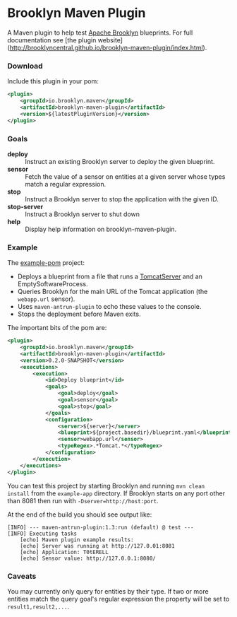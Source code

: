 Brooklyn Maven Plugin
=====================

A Maven plugin to help test [Apache
Brooklyn](https://brooklyn.incubator.apache.org/) blueprints. For full
documentation see [the plugin website]
(http://brooklyncentral.github.io/brooklyn-maven-plugin/index.html).


### Download

Include this plugin in your pom:
```xml
<plugin>
    <groupId>io.brooklyn.maven</groupId>
    <artifactId>brooklyn-maven-plugin</artifactId>
    <version>${latestPluginVersion}</version>
</plugin>
```


### Goals

<dl>
<dt><strong>deploy</strong></dt>
<dd>
Instruct an existing Brooklyn server to deploy the given blueprint.
</dd>

<dt><strong>sensor</strong></dt>
<dd>
Fetch the value of a sensor on entities at a given server whose types match
a regular expression.
</dd>

<dt><strong>stop</strong></dt>
<dd>
Instruct a Brooklyn server to stop the application with the given ID.
</dd>

<dt><strong>stop-server</strong></dt>
<dd>
Instruct a Brooklyn server to shut down
</dd>

<dt><strong>help</strong></dt>
<dd>
Display help information on brooklyn-maven-plugin.
</dd>
</dl>


### Example

The [example-pom](src/test/projects/example-app/pom.xml) project:

* Deploys a blueprint from a file that runs a
  [TomcatServer](https://brooklyn.incubator.apache.org/learnmore/catalog/catalog-item.html#!entities/org.apache.brooklyn.entity.webapp.tomcat.TomcatServer)
  and an EmptySoftwareProcess.
* Queries Brooklyn for the main URL of the Tomcat application (the
  `webapp.url` sensor).
* Uses `maven-antrun-plugin` to echo these values to the console.
* Stops the deployment before Maven exits.

The important bits of the pom are:
```xml
<plugin>
    <groupId>io.brooklyn.maven</groupId>
    <artifactId>brooklyn-maven-plugin</artifactId>
    <version>0.2.0-SNAPSHOT</version>
    <executions>
        <execution>
            <id>Deploy blueprint</id>
            <goals>
                <goal>deploy</goal>
                <goal>sensor</goal>
                <goal>stop</goal>
            </goals>
            <configuration>
                <server>${server}</server>
                <blueprint>${project.basedir}/blueprint.yaml</blueprint>
                <sensor>webapp.url</sensor>
                <typeRegex>.*Tomcat.*</typeRegex>
            </configuration>
        </execution>
    </executions>
</plugin>
```

You can test this project by starting Brooklyn and running `mvn clean install`
from the `example-app` directory. If Brooklyn starts on any port other than
8081 then run with `-Dserver=http://host:port`.

At the end of the build you should see output like:
```
[INFO] --- maven-antrun-plugin:1.3:run (default) @ test ---
[INFO] Executing tasks
    [echo] Maven plugin example results:
    [echo] Server was running at http://127.0.01:8081
    [echo] Application: T0tERELL
    [echo] Sensor value: http://127.0.0.1:8080/
```


### Caveats

You may currently only query for entities by their type. If two or more
entities match the query goal's regular expression the property will be set to
`result1,result2,...`.

